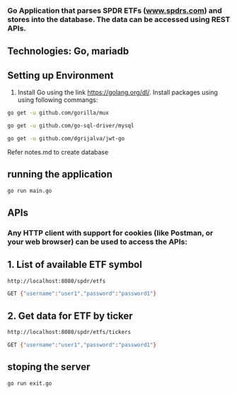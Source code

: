 
### Go Application that parses SPDR ETFs (​www.spdrs.com​) and stores into the database. The data can be accessed using REST APIs. 

## Technologies: Go, mariadb

## Setting up Environment

1. Install Go using the link https://golang.org/dl/. Install packages using using following commangs:
```bash
go get -u github.com/gorilla/mux
```
```bash
go get -u github.com/go-sql-driver/mysql
```
```bash
go get -u github.com/dgrijalva/jwt-go
```

Refer notes.md to create database

## running the application
```bash
go run main.go
```

## APIs

### Any HTTP client with support for cookies (like Postman, or your web browser) can be used to access the APIs:

## 1. List of available ETF symbol
```bash
http://localhost:8080/spdr/etfs

GET {"username":"user1","password":"password1"}
```

## 2. Get data for ETF by ticker
```bash
http://localhost:8080/spdr/etfs/tickers

GET {"username":"user1","password":"password1"}
```

## stoping the server
```bash
go run exit.go
```